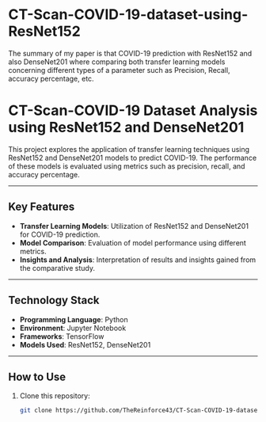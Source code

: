 # CT-Scan-COVID-19-dataset-using-ResNet152
The summary of my paper is that COVID-19 prediction with ResNet152 and also DenseNet201
where comparing both transfer learning models concerning different types of a parameter such as
Precision, Recall, accuracy percentage, etc.

# CT-Scan-COVID-19 Dataset Analysis using ResNet152 and DenseNet201

This project explores the application of transfer learning techniques using ResNet152 and DenseNet201 models to predict COVID-19. The performance of these models is evaluated using metrics such as precision, recall, and accuracy percentage.

---

## Key Features

- **Transfer Learning Models**: Utilization of ResNet152 and DenseNet201 for COVID-19 prediction.
- **Model Comparison**: Evaluation of model performance using different metrics.
- **Insights and Analysis**: Interpretation of results and insights gained from the comparative study.

---

## Technology Stack

- **Programming Language**: Python
- **Environment**: Jupyter Notebook
- **Frameworks**: TensorFlow
- **Models Used**: ResNet152, DenseNet201

---

## How to Use

1. Clone this repository:
   ```bash
   git clone https://github.com/TheReinforce43/CT-Scan-COVID-19-dataset-using-ResNet152.git
